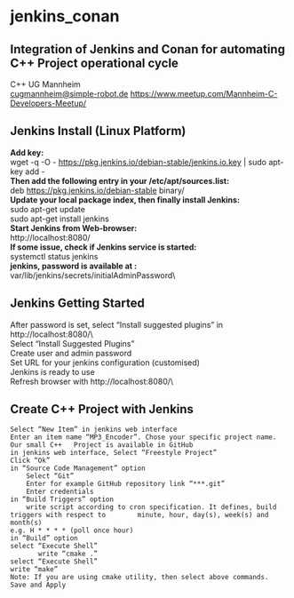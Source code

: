 # jenkins_conan
Integration of Jenkins and Conan for automating C++ Project operational cycle
-----------------------------------------------------------------------------
C++ UG Mannheim     
cugmannheim@simple-robot.de	
https://www.meetup.com/Mannheim-C-Developers-Meetup/

Jenkins Install (Linux Platform)
--------------------------------
**Add key:**\
    wget -q -O - https://pkg.jenkins.io/debian-stable/jenkins.io.key | sudo apt-key add -\
**Then add the following entry in your /etc/apt/sources.list:**\
    deb https://pkg.jenkins.io/debian-stable binary/\
**Update your local package index, then finally install Jenkins:**\
    sudo apt-get update\
    sudo apt-get install jenkins\
**Start Jenkins from Web-browser:**\
   http://localhost:8080/\
**If some issue, check if Jenkins service is started:**\
    systemctl status jenkins\
**jenkins, password is available at :**\
    var/lib/jenkins/secrets/initialAdminPassword\

Jenkins Getting Started
-----------------------
After password is set, select “Install suggested plugins” in http://localhost:8080/\		
Select “Install Suggested Plugins”\
Create user and admin password\
Set URL for your jenkins configuration (customised)\
Jenkins is ready to use\
Refresh browser with http://localhost:8080/\		

Create C++ Project with Jenkins
-------------------------------
    Select “New Item” in jenkins web interface
    Enter an item name “MP3_Encoder”. Chose your specific project name. 
    Our small C++   Project is available in GitHub
    in jenkins web interface, Select “Freestyle Project”
    Click “Ok”
    in “Source Code Management” option
        Select “Git”
        Enter for example GitHub repository link “***.git”
        Enter credentials
    in “Build Triggers” option
        write script according to cron specification. It defines, build triggers with respect to     	minute, hour, day(s), week(s) and month(s)
	e.g. H * * * * (poll once hour)
    in “Build” option
	select “Execute Shell”
           write “cmake .”
	select “Execute Shell”
	write “make” 
    Note: If you are using cmake utility, then select above commands. 
    Save and Apply
    
    


